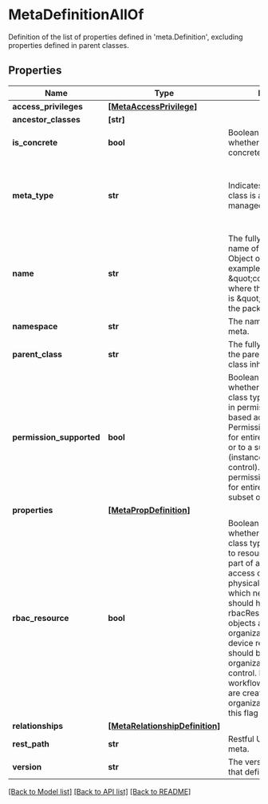 # MetaDefinitionAllOf

Definition of the list of properties defined in 'meta.Definition', excluding properties defined in parent classes.
## Properties
Name | Type | Description | Notes
------------ | ------------- | ------------- | -------------
**access_privileges** | [**[MetaAccessPrivilege]**](MetaAccessPrivilege.md) |  | [optional] 
**ancestor_classes** | **[str]** |  | [optional] 
**is_concrete** | **bool** | Boolean flag to specify whether the meta class is a concrete class or not. | [optional] [readonly] 
**meta_type** | **str** | Indicates whether the meta class is a complex type or managed object. | [optional] [readonly]  if omitted the server will use the default value of "ManagedObject"
**name** | **str** | The fully-qualified class name of the Managed Object or complex type. For example, \&quot;compute:Blade\&quot; where the Managed Object is \&quot;Blade\&quot; and the package is &#39;compute&#39;. | [optional] [readonly] 
**namespace** | **str** | The namespace of the meta. | [optional] [readonly] 
**parent_class** | **str** | The fully-qualified name of the parent metaclass in the class inheritance hierarchy. | [optional] [readonly] 
**permission_supported** | **bool** | Boolean flag to specify whether instances of this class type can be specified in permissions for instance based access control. Permissions can be created for entire Intersight account or to a subset of resources (instance based access control). In the first release, permissions are supported for entire account or for a subset of organizations. | [optional] [readonly] 
**properties** | [**[MetaPropDefinition]**](MetaPropDefinition.md) |  | [optional] 
**rbac_resource** | **bool** | Boolean flag to specify whether instances of this class type can be assigned to resource groups that are part of an organization for access control. Inventoried physical/logical objects which needs access control should have rbacResource&#x3D;yes. These objects are not part of any organization by default like device registrations and should be assigned to organizations for access control. Profiles, policies, workflow definitions which are created by specifying organization need not have this flag set. | [optional] [readonly] 
**relationships** | [**[MetaRelationshipDefinition]**](MetaRelationshipDefinition.md) |  | [optional] 
**rest_path** | **str** | Restful URL path for the meta. | [optional] [readonly] 
**version** | **str** | The version of the service that defines the meta-data. | [optional] [readonly] 

[[Back to Model list]](../README.md#documentation-for-models) [[Back to API list]](../README.md#documentation-for-api-endpoints) [[Back to README]](../README.md)


